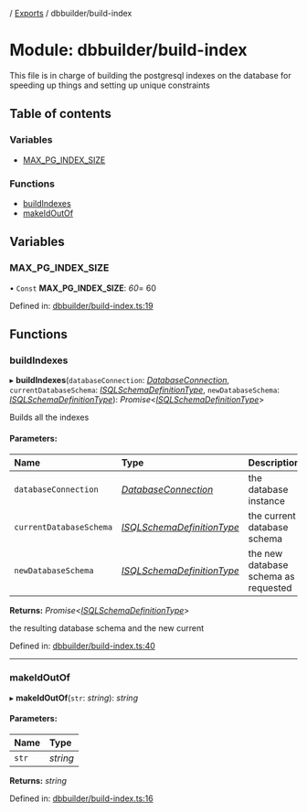 [](../README.md) / [Exports](../modules.md) / dbbuilder/build-index

# Module: dbbuilder/build-index

This file is in charge of building the postgresql indexes on the database
for speeding up things and setting up unique constraints

## Table of contents

### Variables

- [MAX\_PG\_INDEX\_SIZE](dbbuilder_build_index.md#max_pg_index_size)

### Functions

- [buildIndexes](dbbuilder_build_index.md#buildindexes)
- [makeIdOutOf](dbbuilder_build_index.md#makeidoutof)

## Variables

### MAX\_PG\_INDEX\_SIZE

• `Const` **MAX\_PG\_INDEX\_SIZE**: *60*= 60

Defined in: [dbbuilder/build-index.ts:19](https://github.com/onzag/itemize/blob/11a98dec/dbbuilder/build-index.ts#L19)

## Functions

### buildIndexes

▸ **buildIndexes**(`databaseConnection`: [*DatabaseConnection*](../classes/database.databaseconnection.md), `currentDatabaseSchema`: [*ISQLSchemaDefinitionType*](../interfaces/base_root_sql.isqlschemadefinitiontype.md), `newDatabaseSchema`: [*ISQLSchemaDefinitionType*](../interfaces/base_root_sql.isqlschemadefinitiontype.md)): *Promise*<[*ISQLSchemaDefinitionType*](../interfaces/base_root_sql.isqlschemadefinitiontype.md)\>

Builds all the indexes

#### Parameters:

Name | Type | Description |
:------ | :------ | :------ |
`databaseConnection` | [*DatabaseConnection*](../classes/database.databaseconnection.md) | the database instance   |
`currentDatabaseSchema` | [*ISQLSchemaDefinitionType*](../interfaces/base_root_sql.isqlschemadefinitiontype.md) | the current database schema   |
`newDatabaseSchema` | [*ISQLSchemaDefinitionType*](../interfaces/base_root_sql.isqlschemadefinitiontype.md) | the new database schema as requested   |

**Returns:** *Promise*<[*ISQLSchemaDefinitionType*](../interfaces/base_root_sql.isqlschemadefinitiontype.md)\>

the resulting database schema and the new current

Defined in: [dbbuilder/build-index.ts:40](https://github.com/onzag/itemize/blob/11a98dec/dbbuilder/build-index.ts#L40)

___

### makeIdOutOf

▸ **makeIdOutOf**(`str`: *string*): *string*

#### Parameters:

Name | Type |
:------ | :------ |
`str` | *string* |

**Returns:** *string*

Defined in: [dbbuilder/build-index.ts:16](https://github.com/onzag/itemize/blob/11a98dec/dbbuilder/build-index.ts#L16)

